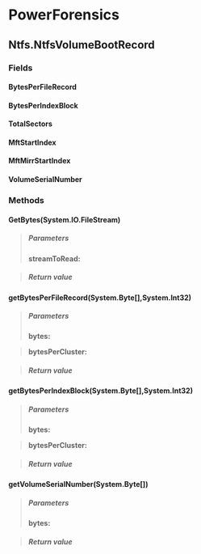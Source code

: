 ﻿# PowerForensics


## Ntfs.NtfsVolumeBootRecord

### Fields

#### BytesPerFileRecord

#### BytesPerIndexBlock

#### TotalSectors

#### MftStartIndex

#### MftMirrStartIndex

#### VolumeSerialNumber

### Methods


#### GetBytes(System.IO.FileStream)

> ##### Parameters
> **streamToRead:** 

> ##### Return value
> 

#### getBytesPerFileRecord(System.Byte[],System.Int32)

> ##### Parameters
> **bytes:** 

> **bytesPerCluster:** 

> ##### Return value
> 

#### getBytesPerIndexBlock(System.Byte[],System.Int32)

> ##### Parameters
> **bytes:** 

> **bytesPerCluster:** 

> ##### Return value
> 

#### getVolumeSerialNumber(System.Byte[])

> ##### Parameters
> **bytes:** 

> ##### Return value
> 